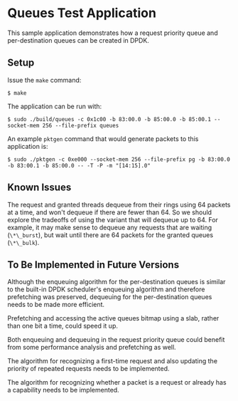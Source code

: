 # Queues Test Application

This sample application demonstrates how a request priority queue and per-destination queues can be created in DPDK.

## Setup

Issue the `make` command:

    $ make

The application can be run with:

    $ sudo ./build/queues -c 0x1c00 -b 83:00.0 -b 85:00.0 -b 85:00.1 --socket-mem 256 --file-prefix queues

An example `pktgen` command that would generate packets to this application is:

    $ sudo ./pktgen -c 0xe000 --socket-mem 256 --file-prefix pg -b 83:00.0 -b 83:00.1 -b 85:00.0 -- -T -P -m "[14:15].0"

## Known Issues

The request and granted threads dequeue from their rings using 64 packets at a time, and won't dequeue if there are fewer than 64. So we should explore the tradeoffs of using the variant that will dequeue up to 64. For example, it may make sense to dequeue any requests that are waiting (`\*\_burst`), but wait until there are 64 packets for the granted queues (`\*\_bulk`).

## To Be Implemented in Future Versions

Although the enqueuing algorithm for the per-destination queues is similar to the built-in DPDK scheduler's enqueuing algorithm and therefore prefetching was preserved, dequeuing for the per-destination queues needs to be made more efficient.

Prefetching and accessing the active queues bitmap using a slab, rather than one bit a time, could speed it up.

Both enqueuing and dequeuing in the request priority queue could benefit from some performance analysis and prefetching as well.

The algorithm for recognizing a first-time request and also updating the priority of repeated requests needs to be implemented.

The algorithm for recognizing whether a packet is a request or already has a capability needs to be implemented.

